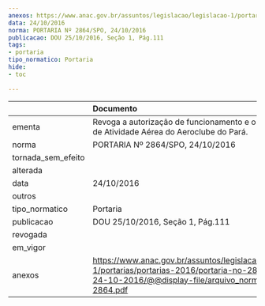 ```yaml
---
anexos: https://www.anac.gov.br/assuntos/legislacao/legislacao-1/portarias/portarias-2016/portaria-no-2864-spo-24-10-2016/@@display-file/arquivo_norma/PA2016-2864.pdf
data: 24/10/2016
norma: PORTARIA Nº 2864/SPO, 24/10/2016
publicacao: DOU 25/10/2016, Seção 1, Pág.111
tags:
- portaria
tipo_normatico: Portaria
hide: 
- toc 
 
---
```


|                    | Documento                                                                                                                                                      |
|:-------------------|:---------------------------------------------------------------------------------------------------------------------------------------------------------------|
| ementa             | Revoga a autorização de funcionamento e o Certificado de Atividade Aérea do Aeroclube do Pará.                                                                 |
| norma              | PORTARIA Nº 2864/SPO, 24/10/2016                                                                                                                               |
| tornada_sem_efeito |                                                                                                                                                                |
| alterada           |                                                                                                                                                                |
| data               | 24/10/2016                                                                                                                                                     |
| outros             |                                                                                                                                                                |
| tipo_normatico     | Portaria                                                                                                                                                       |
| publicacao         | DOU 25/10/2016, Seção 1, Pág.111                                                                                                                               |
| revogada           |                                                                                                                                                                |
| em_vigor           |                                                                                                                                                                |
| anexos             | https://www.anac.gov.br/assuntos/legislacao/legislacao-1/portarias/portarias-2016/portaria-no-2864-spo-24-10-2016/@@display-file/arquivo_norma/PA2016-2864.pdf |
